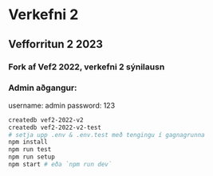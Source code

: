 # Verkefni 2

## Vefforritun 2 2023

### Fork af Vef2 2022, verkefni 2 sýnilausn

### Admin aðgangur:
username: admin
password: 123



```bash
createdb vef2-2022-v2
createdb vef2-2022-v2-test
# setja upp .env & .env.test með tengingu í gagnagrunna
npm install
npm run test
npm run setup
npm start # eða `npm run dev`
```
